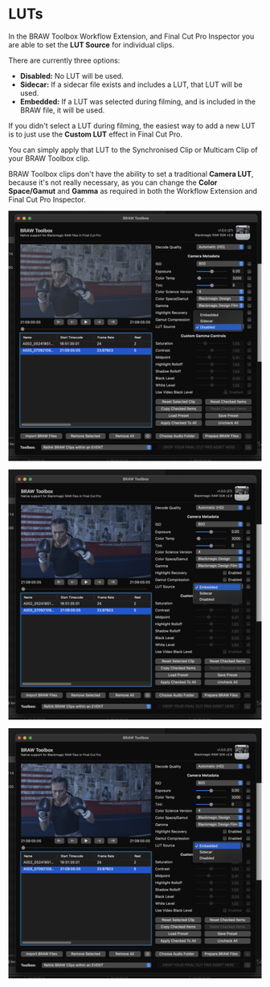 # LUTs

In the BRAW Toolbox Workflow Extension, and Final Cut Pro Inspector you are able to set the **LUT Source** for individual clips.

There are currently three options:

- **Disabled:** No LUT will be used.
- **Sidecar:** If a sidecar file exists and includes a LUT, that LUT will be used.
- **Embedded:** If a LUT was selected during filming, and is included in the BRAW file, it will be used.

If you didn't select a LUT during filming, the easiest way to add a new LUT is to just use the **Custom LUT** effect in Final Cut Pro.

You can simply apply that LUT to the Synchronised Clip or Multicam Clip of your BRAW Toolbox clip.

BRAW Toolbox clips don't have the ability to set a traditional **Camera LUT**, because it's not really necessary, as you can change the **Color Space/Gamut** and **Gamma** as required in both the Workflow Extension and Final Cut Pro Inspector.

![LUT Selection in the BRAW Toolbox Workflow Extension](static/luts-01.png)

![LUT Selection in the Final Cut Pro Inspector](static/luts-02.png)

![Screenshot](static/luts-02.png)